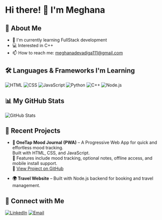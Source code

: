 # Hi there! 👋 I'm Meghana

## 🚀 About Me
- 🌱 I'm currently learning FullStack development 
- 💻 Interested in C++
- 📫 How to reach me: meghanadevadiga111@gmail.com

## 🛠️ Languages & Frameworks I'm Learning

![HTML](https://img.shields.io/badge/-HTML-E34F26?style=flat-square&logo=html5&logoColor=white)
![CSS](https://img.shields.io/badge/-CSS-1572B6?style=flat-square&logo=css3&logoColor=white)
![JavaScript](https://img.shields.io/badge/-JavaScript-F7DF1E?style=flat-square&logo=javascript&logoColor=black)
![Python](https://img.shields.io/badge/-Python-3776AB?style=flat-square&logo=python&logoColor=white)
![C++](https://img.shields.io/badge/-C++-00599C?style=flat-square&logo=c%2B%2B&logoColor=white)
![Node.js](https://img.shields.io/badge/-Node.js-339933?style=flat-square&logo=node.js&logoColor=white)

## 📊 My GitHub Stats

![GitHub Stats](https://github-readme-stats.vercel.app/api?username=MEGHANA-M-1176&show_icons=true&theme=dark)

## 🚀 Recent Projects

- **🧠 OneTap Mood Journal (PWA)** – A Progressive Web App for quick and effortless mood tracking.  
  Built with HTML, CSS, and JavaScript.  
  📱 Features include mood tracking, optional notes, offline access, and mobile install support.  
  🔗 [View Project on GitHub](https://github.com/MEGHANA-M-1176/mood-journal-app)

- **🌍 Travel Website** – Built with Node.js backend for booking and travel management.

## 🤝 Connect with Me

[![LinkedIn](https://img.shields.io/badge/-LinkedIn-0077B5?style=for-the-badge&logo=linkedin&logoColor=white)](https://linkedin.com/in/meghana-m-aa84912a8)
[![Email](https://img.shields.io/badge/-Email-D14836?style=for-the-badge&logo=gmail&logoColor=white)](mailto:meghanamz1111@gmail.com)
